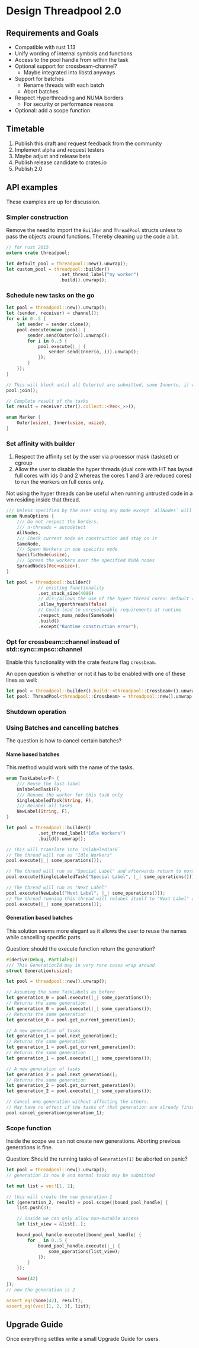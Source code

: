 # Design Threadpool 2.0

## Requirements and Goals

* Compatible with rust 1.13
* Unify wording of internal symbols and functions
* Access to the pool handle from within the task
* Optional support for crossbeam-channel?
    * Maybe integrated into libstd anyways
* Support for batches
    * Rename threads with each batch
    * Abort batches
* Respect Hyperthreading and NUMA borders
    * For security or performance reasons
* Optional: add a scope function

## Timetable

1. Publish this draft and request feedback from the community
2. Implement alpha and request testers
3. Maybe adjust and release beta
4. Publish release candidate to crates.io
5. Publish 2.0

## API examples

These examples are up for discussion.

### Simpler construction

Remove the need to import the `Builder` and `ThreadPool` structs unless to pass the objects around functions.
Thereby cleaning up the code a bit.

```rust
// for rust 2015
extern crate threadpool;

let default_pool = threadpool::new().unwrap();
let custom_pool = threadpool::builder()
                    .set_thread_label("my worker")
                    .build().unwrap();
```

### Schedule new tasks on the go

```rust
let pool = threadpool::new().unwrap();
let (sender, receiver) = channel();
for o in 0..5 {
    let sender = sender.clone();
    pool.execute(move |pool| {
        sender.send(Outer(o)).unwrap();
        for i in 0..5 {
            pool.execute(|_| {
                sender.send(Inner(o, i)).unwrap();
            });
        }
    });
}

// This will block until all Outer(o) are submitted, some Inner(o, i) will still be on the way as they are scheduled in the next generation
pool.join();

// Complete result of the tasks
let result = receiver.iter().collect::<Vec<_>>();

enum Marker {
    Outer(usize), Inner(usize, usize),
}
```

### Set affinity with builder

1. Respect the affinity set by the user via processor mask (taskset) or cgroup
2. Allow the user to disable the hyper threads (dual core with HT has layout full cores with ids 0 and 2 whereas the cores 1 and 3 are reduced cores) to run the workers on full cores only.

Not using the hyper threads can be useful when running untrusted code in a vm residing inside that thread.

```rust
/// Unless specified by the user using any mode except `AllNodes` will limit the number of workers to the size of the NUMA group or half of it when combined with `allow_hyperthreads(false)`.
enum NumaOptions {
    /// Do not respect the borders.
    /// n-threads = autodetect
    AllNodes,
    /// Check current node on construction and stay on it
    SameNode,
    /// Spawn Workers in one specific node
    SpecificNode(usize),
    /// Spread the workers over the specified NUMA nodes
    SpreadNodes(Vec<usize>),
}

let pool = threadpool::builder()
            // existing functionality
            .set_stack_size(4096)
            // dis-/allows the use of the hyper thread cores: default = true
            .allow_hyperthreads(false)
            // Could lead to unresolveable requirements at runtime
            .respect_numa_nodes(SameNode)
            .build()
            .except("Runtime construction error");
```

### Opt for crossbeam::channel instead of std::sync::mpsc::channel

Enable this functionality with the crate feature flag `crossbeam`.

An open question is whether or not it has to be enabled with one of these lines as well:

```rust
let pool = threadpool::builder().build::<threadpool::Crossbeam>().unwrap();
let pool: ThreadPool<threadpool::Crossbeam> = threadpool::new().unwrap();
```

### Shutdown operation


### Using Batches and cancelling batches

The question is how to cancel certain batches?

#### Name based batches

This method would work with the name of the tasks.

```rust
enum TaskLabels<F> {
    /// Reuse the last label
    UnlabeledTask(F),
    /// Rename the worker for this task only
    SingleLabeledTask(String, F),
    /// Relabel all tasks
    NewLabel(String, F),
}

let pool = threadpool::builder()
            .set_thread_label("Idle Workers")
            .build().unwrap();

// This will translate into `UnlabeledTask`
// The thread will run as "Idle Workers"
pool.execute(|_| some_operations());

// The thread will run as "Special Label" and afterwards return to normal
pool.execute(SingleLabeledTask("Special Label", |_| some_operations()));

// The thread will run as "Next Label"
pool.execute(NewLabel("Next Label", |_| some_operations()));
// The thread running this thread will relabel itself to "Next Label" as soon as it starts the task
pool.execute(|_| some_operations());
```

#### Generation based batches

This solution seems more elegant as it allows the user to reuse the names while cancelling specific parts.

Question: should the execute function return the generation?

```rust
#[derive(Debug, PartialEq)]
/// This GenerationId may in very rare cases wrap around
struct Generation(usize);

let pool = threadpool::new().unwrap();

// Assuming the same TaskLabels as before
let generation_0 = pool.execute(|_| some_operations());
// Returns the same generation
let generation_0 = pool.execute(|_| some_operations());
// Returns the same generation
let generation_0 = pool.get_current_generation();

// A new generation of tasks
let generation_1 = pool.next_generation();
// Returns the same generation
let generation_1 = pool.get_current_generation();
// Returns the same generation
let generation_1 = pool.execute(|_| some_operations());

// A new generation of tasks
let generation_2 = pool.next_generation();
// Returns the same generation
let generation_2 = pool.get_current_generation();
let generation_2 = pool.execute(|_| some_operations());

// Cancel one generation without affecting the others.
// May have no effect if the tasks of that generation are already finished.
pool.cancel_generation(generation_1);
```

### Scope function

Inside the scope we can not create new generations.
Aborting previous generations is fine.

Question: Should the running tasks of `Generation(1)` be aborted on panic?

```rust
let pool = threadpool::new().unwrap();
// generation is now 0 and normal tasks may be submitted

let mut list = vec![1, 2];

// this will create the new generation 1
let (generation_2, result) = pool.scope(|bound_pool_handle| {
    list.push(3);

    // inside we can only allow non-mutable access
    let list_view = &list[..];

    bound_pool_handle.execute(|bound_pool_handle| {
        for _ in 0..5 {
            bound_pool_handle.execute(|_| {
                some_operations(list_view);
            });
        }
    });

    Some(42)
});
// now the generation is 2

assert_eq!(Some(42), result);
assert_eq!(vec![1, 2, 3], list);
```

## Upgrade Guide

Once everything settles write a small Upgrade Guide for users.
